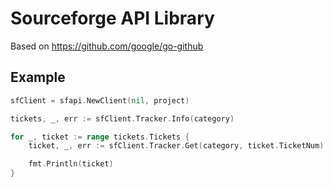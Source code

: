 # Sourceforge API Library

Based on https://github.com/google/go-github

## Example

```go
sfClient = sfapi.NewClient(nil, project)

tickets, _, err := sfClient.Tracker.Info(category)

for _, ticket := range tickets.Tickets {
	ticket, _, err := sfClient.Tracker.Get(category, ticket.TicketNum)

	fmt.Println(ticket)
}
```

